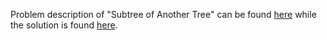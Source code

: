 Problem description of "Subtree of Another Tree" can be found [here](https://leetcode.com/problems/subarray-sum-equals-k/) while the solution is found [here](https://github.com/aurimas13/Solutions-To-Problems/blob/main/LeetCode/Python%20Solutions/Subarrays%20with%20K%20Different%20Integers/subarray.py).